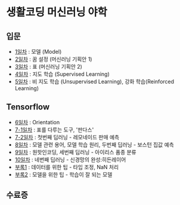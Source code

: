 # 생활코딩 머신러닝 야학

## 입문
- [1일차](https://github.com/LimEunSeop/MachineLearning-Yahak-TIL/blob/master/day01-model.md) : 모델 (Model)
- [2일차](https://github.com/LimEunSeop/MachineLearning-Yahak-TIL/blob/master/day02-dream.md) : 꿈 설정 (머신러닝 기획안 1)
- [3일차](https://github.com/LimEunSeop/MachineLearning-Yahak-TIL/blob/master/day03-table.md) : 표 (머신러닝 기획안 2)
- [4일차](https://github.com/LimEunSeop/MachineLearning-Yahak-TIL/blob/master/day04-supervised-learning.md) : 지도 학습 (Supervised Learning)
- [5일차](https://github.com/LimEunSeop/MachineLearning-Yahak-TIL/blob/master/day05-unsupervised,reinforced-learning.md) : 비 지도 학습 (Unsupervised Learning), 강화 학습(Reinforced Learning)

## Tensorflow
- [6일차](https://github.com/LimEunSeop/MachineLearning-Yahak-TIL/blob/master/day06-tensorflow-orientation.md) : Orientation
- [7-1일차](https://github.com/LimEunSeop/MachineLearning-Yahak-TIL/blob/master/%EC%8B%A4%EC%8A%B51_%ED%91%9C%EB%A5%BC_%EB%8B%A4%EB%A3%A8%EB%8A%94_%EB%8F%84%EA%B5%AC_%ED%8C%90%EB%8B%A4%EC%8A%A4_ipynb%EC%9D%98_%EC%82%AC%EB%B3%B8.ipynb) : 표를 다루는 도구, '판다스'
- [7-2일차](https://github.com/LimEunSeop/MachineLearning-Yahak-TIL/blob/master/%EC%8B%A4%EC%8A%B52_%EB%A0%88%EB%AA%A8%EB%84%A4%EC%9D%B4%EB%93%9C_%ED%8C%90%EB%A7%A4_%EC%98%88%EC%B8%A1_ipynb%EC%9D%98_%EC%82%AC%EB%B3%B8.ipynb) : 첫번째 딥러닝 - 레모네이드 판매 예측
- [8일차](https://github.com/LimEunSeop/TIL-MachineLearning-Yahak/blob/master/practice3_boston_ipynb의_사본.ipynb) : 모델 관련 용어, 모델 학습 원리, 두번째 딥러닝 - 보스턴 집값 예측
- [9일차](https://github.com/LimEunSeop/TIL-MachineLearning-Yahak/blob/master/practice4_iris_ipynb의_사본.ipynb) : 원핫인코딩, 세번째 딥러닝 - 아이리스 품종 분류
- [10일차](https://github.com/LimEunSeop/TIL-MachineLearning-Yahak/blob/master/practice5_multilayer_ipynb의_사본.ipynb) : 네번째 딥러닝 - 신경망의 완성:히든레이어
- [부록1](https://github.com/LimEunSeop/TIL-MachineLearning-Yahak/blob/master/appendix1_data_ipynb의_사본.ipynb) : 데이터를 위한 팁 - 타입 조정, NaN 처리
- [부록2](https://github.com/LimEunSeop/TIL-MachineLearning-Yahak/blob/master/appendix2_model_ipynb의_사본.ipynb) : 모델을 위한 팁 - 학습이 잘 되는 모델

## 수료증
[](https://github.com/LimEunSeop/TIL-MachineLearning-Yahak/blob/master/certificate_machinelearning_yahak.pdf)
